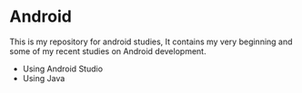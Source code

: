 # Android
This is my repository for android studies, It contains my very beginning and some of my recent studies on Android development.

* Using Android Studio
* Using Java



